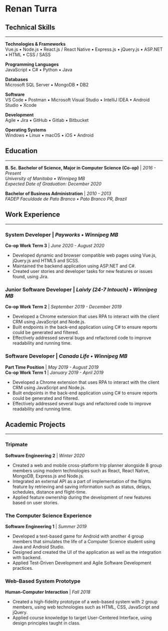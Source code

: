 # **Renan Turra**

## Technical Skills
---
**Technologies & Frameworks**  
Vue.js ▪ Node.js ▪ React.js / React Native ▪ Express.js ▪ jQuery.js ▪ ASP.NET ▪ HTML ▪ CSS / SASS  

**Programming Languages**  
JavaScript ▪ C# ▪ Python ▪ Java  

**Databases**  
Microsoft SQL Server ▪ MongoDB ▪ DB2  

**Software**  
VS Code ▪ Postman ▪ Microsoft Visual Studio ▪ IntelliJ IDEA ▪ Android Studio ▪ Xcode  

**Development**  
Agile ▪  Jira ▪ GitHub ▪ Gitlab ▪ Bitbucket  

**Operating Systems**  
Windows ▪ Linux ▪ macOS ▪ iOS ▪ Android  


## Education
---
**B. Sc. Bachelor of Science, Major in Computer Science (Co-op)** | _2016 - Present_  
_University of Manitoba • Winnipeg MB_  
_Expected Date of Graduation: December 2020_  


**Bachelor of Business Administration** | _2010 - 2013_  
_FADEP Faculdade de Pato Branco • Pato Branco PR, Brazil_
  
  
## Work Experience
---
### **System Developer** | _Payworks • Winnipeg MB_  
**Co-op Work Term 3**  | _June 2020 - August 2020_  
- Developed dynamic and browser compatible web pages using Vue.js, jQuery.js and HTML5 and SCSS.  
- Maintained the backend application using ASP.NET and C#.  
- Created user stories and developer tasks for new features or issues found, using Jira.  

### **Junior Software Developer** | _Laivly (24-7 Intouch) • Winnipeg MB_  
**Co-op Work Term 2**  | _September 2019 - December 2019_  
- Developed a Chrome extension that uses RPA to interact with the client CRM using JavaScript and Node.js.  
- Built endpoints in the back-end application using C# to ensure reports could be generated and filtered.  
- Effectively addressed several bugs and refactored code to improve readability and running time.  

### **Software Developer** | _Canada Life • Winnipeg MB_  
**Part Time Position** | _May 2019 - August 2019_  
**Co-op Work Term 1** | _January 2019 - April 2019_  
- Developed a Chrome extension that uses RPA to interact with the client CRM using JavaScript and Node.js.  
- Built endpoints in the back-end application using C# to ensure reports could be generated and filtered.  
- Effectively addressed several bugs and refactored code to improve readability and running time.  


## Academic Projects
---
### **Tripmate**  
**Software Engineering 2** | _Winter 2020_  
- Created a web and mobile cross-platform trip planner alongside 8 group members using modern technologies such as React, React Native, MongoDB, Express.js and Node.js.  
- Integrated an external API as a part of implementation of the flights feature by retrieving and saving information such as status, delays, schedules, distance and flight-time.  
- Applied feature ownership during the development of new features based on user stories.  

### **The Computer Science Experience**  
**Software Engineering 1** | _Summer 2019_  
- Developed a text-based game for Android with another 4 group members that simulates the life of a Computer Science student using Java and Android Studio.  
- Designed and created the UI of the application as well as the integration with backend.  
- Applied Test-Driven Development and Agile Software Development practices.

### **Web-Based System Prototype**  
**Human-Computer Interaction** | _Fall 2018_  
- Created a high-fidelity prototype of a web-based system with 2 group members, using web technologies such as HTML, CSS, JavaScript and jQuery.  
- Applied course knowledge to target User-Centered Interface, using design principles taught in class.
